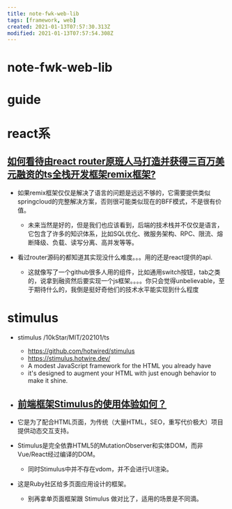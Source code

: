 ```yaml
---
title: note-fwk-web-lib
tags: [framework, web]
created: 2021-01-13T07:57:30.313Z
modified: 2021-01-13T07:57:54.308Z
---
```


# note-fwk-web-lib

# guide

# react系

## [如何看待由react router原班人马打造并获得三百万美元融资的ts全栈开发框架remix框架?](https://www.zhihu.com/question/502743886)

- 如果remix框架仅仅是解决了语言的问题是远远不够的，它需要提供类似springcloud的完整解决方案，否则很可能类似现在的BFF模式，不是很有价值。
  - 未来当然是好的，但是我们也应该看到，后端的技术栈并不仅仅是语言，它包含了许多的知识体系，比如SQL优化、微服务架构、RPC、限流、熔断降级、负载、读写分离、高并发等等。

- 看过router源码的都知道其实现没什么难度。。。用的还是react提供的api.
  - 这就像写了一个github很多人用的组件，比如通用switch按钮，tab之类的，说拿到融资然后要实现一个js框架。。。。你只会觉得unbelievable，至于期待什么的，我倒是挺好奇他们的技术水平能实现到什么程度
# stimulus
- stimulus /10kStar/MIT/202101/ts
  - https://github.com/hotwired/stimulus
  - https://stimulus.hotwire.dev/
  - A modest JavaScript framework for the HTML you already have
  - it's designed to augment your HTML with just enough behavior to make it shine.

- ## [前端框架Stimulus的使用体验如何？](https://www.zhihu.com/question/266673543/answers/updated)
- 它是为了配合HTML页面，为传统（大量HTML，SEO，重写代价极大）项目提供动态交互支持。
- Stimulus是完全依靠HTML5的MutationObserver和实体DOM，而非Vue/React经过编译的DOM。
  - 同时Stimulus中并不存在vdom，并不会进行UI渲染。
- 这是Ruby社区给多页面应用设计的框架。
  - 别再拿单页面框架跟 Stimulus 做对比了，适用的场景是不同滴。
